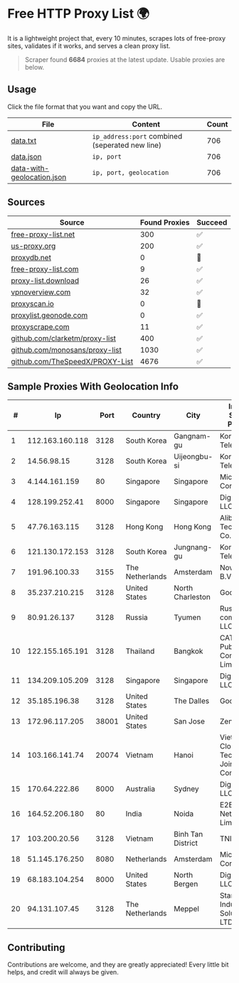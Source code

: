 
# Free HTTP Proxy List 🌍

It is a lightweight project that, every 10 minutes, scrapes lots of free-proxy sites, validates if it works, and serves a clean proxy list.


> Scraper found **6684** proxies at the latest update. Usable proxies are below.

## Usage

Click the file format that you want and copy the URL.


|File|Content|Count|
|----|-------|-----|
|[data.txt](https://raw.githubusercontent.com/themiralay/Proxy-List-World/master/data.txt)|`ip_address:port` combined (seperated new line)|706|
|[data.json](https://raw.githubusercontent.com/themiralay/Proxy-List-World/master/data.json)|`ip, port`|706|
|[data-with-geolocation.json](https://raw.githubusercontent.com/themiralay/Proxy-List-World/master/data-with-geolocation.json)|`ip, port, geolocation`|706|

## Sources

|Source|Found Proxies|Succeed|
|------|-------------|-------|
|[free-proxy-list.net](https://free-proxy-list.net)|300|✅|
|[us-proxy.org](https://www.us-proxy.org)|200|✅|
|[proxydb.net](http://proxydb.net)|0|🚫|
|[free-proxy-list.com](https://free-proxy-list.com/?page=&port=&type%5B%5D=http&type%5B%5D=https&up_time=0&search=Search)|9|✅|
|[proxy-list.download](https://www.proxy-list.download/HTTP)|26|✅|
|[vpnoverview.com](https://vpnoverview.com/privacy/anonymous-browsing/free-proxy-servers)|32|✅|
|[proxyscan.io](https://www.proxyscan.io)|0|🚫|
|[proxylist.geonode.com](https://proxylist.geonode.com/api/proxy-list?limit=300&page=1&sort_by=lastChecked&sort_type=desc&protocols=http,https)|0|✅|
|[proxyscrape.com](https://api.proxyscrape.com/v2/?request=displayproxies&protocol=http&timeout=10000&country=all&ssl=all&anonymity=all)|11|✅|
|[github.com/clarketm/proxy-list](https://raw.githubusercontent.com/clarketm/proxy-list/master/proxy-list-raw.txt)|400|✅|
|[github.com/monosans/proxy-list](https://raw.githubusercontent.com/monosans/proxy-list/main/proxies/http.txt)|1030|✅|
|[github.com/TheSpeedX/PROXY-List](https://raw.githubusercontent.com/TheSpeedX/PROXY-List/master/http.txt)|4676|✅|


## Sample Proxies With Geolocation Info

|#|Ip|Port|Country|City|Internet Service Provider|
|-|--|----|-------|----|-------------------------|
|1|112.163.160.118|3128|South Korea|Gangnam-gu|Korea Telecom|
|2|14.56.98.15|3128|South Korea|Uijeongbu-si|Korea Telecom|
|3|4.144.161.159|80|Singapore|Singapore|Microsoft Corporation|
|4|128.199.252.41|8000|Singapore|Singapore|DigitalOcean, LLC|
|5|47.76.163.115|3128|Hong Kong|Hong Kong|Alibaba (US) Technology Co., Ltd.|
|6|121.130.172.153|3128|South Korea|Jungnang-gu|Korea Telecom|
|7|191.96.100.33|3155|The Netherlands|Amsterdam|NovoServe B.V.|
|8|35.237.210.215|3128|United States|North Charleston|Google LLC|
|9|80.91.26.137|3128|Russia|Tyumen|Russian company LLC|
|10|122.155.165.191|3128|Thailand|Bangkok|CAT Telecom Public Company Limited|
|11|134.209.105.209|3128|Singapore|Singapore|DigitalOcean, LLC|
|12|35.185.196.38|3128|United States|The Dalles|Google LLC|
|13|172.96.117.205|38001|United States|San Jose|Zenlayer Inc|
|14|103.166.141.74|20074|Vietnam|Hanoi|Viet NAM Cloud Technology Joint Stock Company|
|15|170.64.222.86|8000|Australia|Sydney|DigitalOcean, LLC|
|16|164.52.206.180|80|India|Noida|E2E Networks Limited|
|17|103.200.20.56|3128|Vietnam|Binh Tan District|TNIX|
|18|51.145.176.250|8080|Netherlands|Amsterdam|Microsoft Corporation|
|19|68.183.104.254|8000|United States|North Bergen|DigitalOcean, LLC|
|20|94.131.107.45|3128|The Netherlands|Meppel|Stark Industries Solutions LTD|



## Contributing

Contributions are welcome, and they are greatly appreciated! Every
little bit helps, and credit will always be given.


